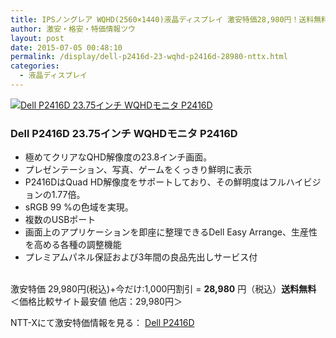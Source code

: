 ```yaml
---
title: IPSノングレア WQHD(2560×1440)液晶ディスプレイ 激安特価28,980円！送料無料！
author: 激安・格安・特価情報ツウ
layout: post
date: 2015-07-05 00:48:10
permalink: /display/dell-p2416d-23-wqhd-p2416d-28980-nttx.html
categories:
  - 液晶ディスプレイ
---
```

<div class="img-bg2 img_L">
  <a href="http://px.a8.net/svt/ejp?a8mat=ZYP6S+8IMA3E+S1Q+BWGDT&#038;a8ejpredirect=http://nttxstore.jp/_II_KV15032524" target="_blank"><img border="0" alt="Dell P2416D 23.75インチ WQHDモニタ P2416D" src="http://image.nttxstore.jp/l2_images/K/KV/KV15032524.jpg" data-recalc-dims="1" /></a>
</div>

### Dell P2416D 23.75インチ WQHDモニタ P2416D
<!--more-->

* 極めてクリアなQHD解像度の23.8インチ画面。
* プレゼンテーション、写真、ゲームをくっきり鮮明に表示
* P2416DはQuad HD解像度をサポートしており、その鮮明度はフルハイビジョンの1.77倍。
* sRGB 99 %の色域を実現。
* 複数のUSBポート
* 画面上のアプリケーションを即座に整理できるDell Easy Arrange、生産性を高める各種の調整機能
* プレミアムパネル保証および3年間の良品先出しサービス付

<br clear="all" />激安特価 29,980円(税込)+今だけ:1,000円割引 = <span class="tokka-price"><strong>28,980</strong></span> 円（税込）**送料無料**
＜価格比較サイト最安値 他店：29,980円＞

NTT-Xにて激安特価情報を見る： <a href="http://px.a8.net/svt/ejp?a8mat=ZYP6S+8IMA3E+S1Q+BWGDT&#038;a8ejpredirect=http://nttxstore.jp/_II_KV15032524" target="_blank"><span class="fs150p">Dell P2416D</span></a>